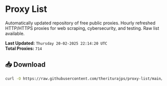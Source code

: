 # Proxy List

Automatically updated repository of free public proxies. Hourly refreshed HTTP/HTTPS proxies for web scraping, cybersecurity, and testing. Raw list available.

**Last Updated:** `Thursday 20-02-2025 22:14:20 UTC`  
**Total Proxies:** `714`

## 📥 Download
```bash
curl -O https://raw.githubusercontent.com/theriturajps/proxy-list/main/proxies.txt
